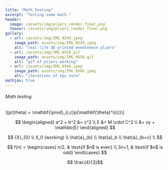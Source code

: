 ```yaml
---
title: "Math Testing"
excerpt: "Testing some math."
header:
  image: /assets/img/pliers_render_final.png
  teaser: /assets/img/pliers_render_final.png
gallery:
  - url: /assets/img/IMG_0549.jpeg
    image_path: assets/img/IMG_0549.jpeg
    alt: "real life 3D printed needlenose pliers"
  - url: /assets/img/IMG_0558.gif
    image_path: assets/img/IMG_0558.gif
    alt: "gif of pliers working"
  - url: /assets/img/IMG_0566.jpeg
    image_path: assets/img/IMG_0566.jpeg
    alt: "iterations of tpu core"
mathjax: true
---
```

###### Math testing

\\[p(\theta) = \mathbf{\prod}_{i,c}p(\mathbf{\theta}^i(c))\\]

$$
\begin{aligned} 
a^2 + b^2 &= c^2 \\ 
E &= M \cdot C^2 \\ 
&= xy + \mathbb{E} 
\end{aligned}
$$


$$ 
{X}_{0}  \\
  X_0 (working) \\
  \hat{a}_{b}   \\
  \hat{a}_b  \\
  \hat{a}_{b+c} \\
$$

$$
    f(n) =
      \begin{cases}
      n/2,  & \text{if $n$ is even} \\
      3n+1, & \text{if $n$ is odd}
      \end{cases}
$$

$$ \frac{4}{3}$$
